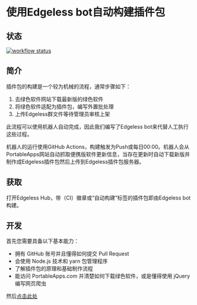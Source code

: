 # 使用Edgeless bot自动构建插件包


## 状态
[![workflow status](https://github.com/EdgelessPE/edgeless-bot/actions/workflows/main.yml/badge.svg)](https://github.com/EdgelessPE/edgeless-bot/actions)

## 简介
插件包的构建是一个较为机械的流程，通常步骤如下：
1. 去绿色软件网站下载最新版的绿色软件
2. 将绿色软件适配为插件包，编写外置批处理
3. 上传Edgeless群文件等待管理员审核上架

此流程可以使用机器人自动完成，因此我们编写了Edgeless bot来代替人工执行这些过程。

机器人的运行使用GitHub Actions，构建触发为Push或每日00:00。机器人会从PortableApps网站自动抓取便携版软件更新信息，当存在更新时自动下载新版并制作成Edgeless插件包然后上传到Edgeless插件包服务器。

## 获取
打开Edgeless Hub，带（CI）徽章或“自动构建”标签的插件包即由Edgeless bot构建。

## 开发
首先您需要具备以下基本能力：
* 拥有 GitHub 账号并且懂得如何提交 Pull Request
* 会使用 Node.js 技术和 yarn 包管理程序
* 了解插件包的原理和基础制作流程
* 能访问 PortableApps.com 并清楚如何下载绿色软件，或是懂得使用 jQuery 编写网页爬虫

然后[点击此处](https://github.com/EdgelessPE/edgeless-bot#开发)